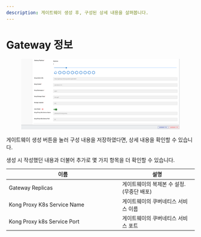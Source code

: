 ```yaml
---
description: 게이트웨이 생성 후, 구성된 상세 내용을 살펴봅니다.
---
```


# Gateway 정보

<figure><img src="../../.gitbook/assets/image (42).png" alt=""><figcaption></figcaption></figure>

게이트웨이 생성 버튼을 눌러 구성 내용을 저장하였다면, 상세 내용을 확인할 수 있습니다.

생성 시 작성했던 내용과 더불어 추가로 몇 가지 항목을 더 확인할 수 있습니다.

<table><thead><tr><th width="289">이름</th><th>설명</th></tr></thead><tbody><tr><td>Gateway Replicas</td><td>게이트웨이의 복제본 수 설정. (무중단 배포)</td></tr><tr><td>Kong Proxy K8s Service Name</td><td>게이트웨이의 쿠버네티스 서비스 이름</td></tr><tr><td>Kong Proxy k8s Service Port</td><td>게이트웨이의 쿠버네티스 서비스 포트</td></tr></tbody></table>
